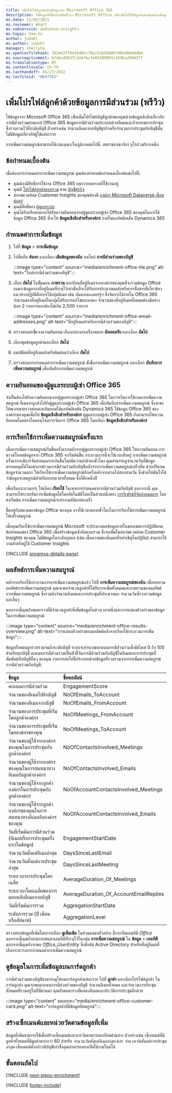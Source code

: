 ```yaml
---
title: เพิ่มโปรไฟล์ลูกค้าด้วยข้อมูลจาก Microsoft Office 365
description: ใช้ข้อมูลที่เป็นกรรมสิทธิ์จาก Microsoft Office เพื่อเพิ่มโปรไฟล์ลูกค้าของคุณด้วยข้อมูลการมีส่วนร่วม
ms.date: 12/03/2021
ms.reviewer: mhart
ms.subservice: audience-insights
ms.topic: how-to
author: jodahl
ms.author: jodahl
manager: shellyha
ms.openlocfilehash: 782042ff643bd0cc70ac53e5680bfd0c68944d84
ms.sourcegitcommit: b7dbcd5627c2ebfbcfe65589991c159ba290d377
ms.translationtype: HT
ms.contentlocale: th-TH
ms.lasthandoff: 04/27/2022
ms.locfileid: "8647761"
---
```

# <a name="enrich-customer-profiles-with-engagement-data-preview"></a>เพิ่มโปรไฟล์ลูกค้าด้วยข้อมูลการมีส่วนร่วม (พรีวิว)

ใช้ข้อมูลจาก Microsoft Office 365 เพื่อเพิ่มโปรไฟล์บัญชีลูกค้าของคุณด้วยข้อมูลเชิงลึกเกี่ยวกับการมีส่วนร่วมผ่านแอป Office 365 ข้อมูลการมีส่วนร่วมประกอบด้วยอีเมลและกิจกรรมการประชุมซึ่งรวบรวมไว้ที่ระดับบัญชี ตัวอย่างเช่น จำนวนอีเมลจากบัญชีธุรกิจหรือจำนวนการประชุมกับบัญชีนั้น ไม่มีข้อมูลเกี่ยวกับผู้ใช้แต่ละราย 

การเพิ่มความสมบูรณ์สามารถใช้งานเฉพาะในภูมิภาคต่อไปนี้: สหราชอาณาจักร ยุโรป เมริกาเหนือ

## <a name="prerequisites"></a>ข้อกำหนดเบื้องต้น

เมื่อต้องการกำหนดค่าการเพิ่มความสมบูรณ์ คุณต้องทำตามข้อกำหนดเบื้องต้นต่อไปนี้:

- คุณต้องมีสิทธิ์การใช้งาน Office 365 บนระบบคลาวด์ที่ใช้งานอยู่
- คุณมี [โปรไฟล์ลูกค้าแบบรวม](customer-profiles.md) ตาม [บัญชีธุรกิจ](work-with-business-accounts.md)
- สภาพแวดล้อม Customer Insights ของคุณต้องมี [องค์กร Microsoft Dataverse เชื่อมต่ออยู่](create-environment.md#step-3-connect-to-microsoft-dataverse)
- คุณมีสิทธิ์ของ [ผู้ดูแลระบบ](permissions.md#admin)
- คุณได้รับหรือสามารถได้รับความยินยอมจากผู้ดูแลระบบผู้เช่า Office 365 ของคุณในการใช้ข้อมูล Office 365 ที่จะให้ **ข้อมูลเชิงลึกสำหรับองค์กร** ภายในแอปพลิเคชัน Dynamics 365

## <a name="configure-the-enrichment"></a>กำหนดค่าการเพิ่มข้อมูล

1. ไปที่ **ข้อมูล** > **การเพิ่มข้อมูล**

1. ไปที่แท็บ **ค้นหา** และเลือก **เติมข้อมูลของฉัน** บนไทล์ **การมีส่วนร่วมของบัญชี**

   :::image type="content" source="media/enrichment-office-tile.png" alt-text="ไทล์การมีส่วนร่วมของบัญชี":::
   
1. เลือก **ถัดไป** ในขั้นตอน **ภาพรวม** และป้อนที่อยู่อีเมลจากองค์กรของคุณที่จะรวมข้อมูล Office เฉพาะข้อมูลจากที่อยู่อีเมลที่ระบุไว้เท่านั้นที่จะได้รับการประมวลผลสำหรับการสื่อสารที่เกี่ยวข้อง แนวทางปฏิบัติคือการใช้กลุ่มอีเมล เช่น *ทีมขายของสหรัฐฯ* ซึ่งจัดการได้ง่ายใน Office 365 จำนวนของที่อยู่อีเมลในกลุ่มได้รับการแก้ไขและแสดง จำนวนของที่อยู่อีเมลทั้งหมดต้องมีอย่างน้อย 2 รายการและต้องไม่เกิน 2,500 รายการ

   :::image type="content" source="media/enrichment-office-email-addresses.png" alt-text="ที่อยู่อีเมลสำหรับการมีส่วนร่วมของบัญชี":::

1. ตรวจสอบคำชี้แจงความยินยอม เลือกกล่องกาเครื่องหมาย **ฉันยอมรับ** และเลือก **ถัดไป**

1. เลือกชุดข้อมูลลูกค้าและเลือก **ถัดไป**

1. แมปฟิลด์ที่อยู่อีเมลสำหรับติดต่อแล้วเลือก **ถัดไป**

1. ตรวจสอบการกำหนดค่าการเพิ่มความสมบูรณ์ ตั้งชื่อการเพิ่มความสมบูรณ์ และเลือก **บันทึกการเพิ่มความสมบูรณ์** เพื่อบันทึกการเพิ่มความสมบูรณ์

## <a name="office-365-tenant-administrator-consent"></a>ความยินยอมของผู้ดูแลระบบผู้เช่า Office 365

จำเป็นต้องได้รับความยินยอมจากผู้ดูแลระบบผู้เช่า Office 365 ในการเริ่มการใช้งานการเพิ่มความสมบูรณ์ อีเมลจะถูกส่งไปยังผู้ดูแลระบบผู้เช่า Office 365 เมื่อบันทึกการเพิ่มความสมบูรณ์ ซึ่งจะขอให้พวกเขาตรวจสอบและยินยอมให้แอปพลิเคชัน Dynamics 365 ใช้ข้อมูล Office 365 ขององค์กรของคุณเพื่อให้ **ข้อมูลเชิงลึกสำหรับองค์กร** ผู้ดูแลระบบผู้เช่า Office 365 ยังสามารถให้ความยินยอมโดยตรงในคอนโซลการจัดการ Office 365 โดยเลือก **ข้อมูลเชิงลึกสำหรับองค์กร**

## <a name="running-the-enrichment-for-the-first-time"></a>การเรียกใช้การเพิ่มความสมบูรณ์ครั้งแรก

เมื่อการเพิ่มความสมบูรณ์เริ่มขึ้นครั้งแรกหลังจากผู้ดูแลระบบผู้เช่า Office 365 ให้ความยินยอม การดาวน์โหลดข้อมูลจาก Office 365 จะเริ่มต้นขึ้น กระบวนการนี้จะใช้เวลาสักครู่ การเพิ่มความสมบูรณ์ครั้งแรกจะมีการจัดกำหนดการเกิดขึ้นโดยมีความล่าช้าหกชั่วโมง คุณสามารถดูจำนวนวันที่ข้อมูลครอบคลุมได้ในเพจภาพรวมการมีส่วนร่วมกับบัญชีหลังจากการเพิ่มความสมบูรณ์เสร็จสิ้น ด้วยปริมาณข้อมูลจำนวนมาก ให้เรียกใช้การเพิ่มความสมบูรณ์อีกครั้งหลังจากผ่านไปสองสามวัน ซึ่งช่วยให้มั่นใจได้ว่าข้อมูลจะสมบูรณ์สำหรับกรอบเวลาทั้งหมด ซึ่งก็คือหนึ่งปี

เพื่อเริ่มกระบวนการ ให้เลือก **เรียกใช้** ในเพจการกำหนดค่าการมีส่วนร่วมกับบัญชี นอกจากนี้ คุณสามารถให้ระบบรันการเพิ่มข้อมูลได้โดยอัตโนมัติโดยเป็นส่วนหนึ่งของ [การรีเฟรชที่จัดกำหนดการ](system.md#schedule-tab) โดยค่าเริ่มต้น การเพิ่มความสมบูรณ์จะทำงานสัปดาห์ละครั้ง

ขึ้นอยู่กับขนาดของข้อมูล Office ของคุณ อาจใช้เวลาหลายชั่วโมงในการเรียกใช้การเพิ่มความสมบูรณ์ให้เสร็จสมบูรณ์

เมื่อคุณเรียกใช้การเพิ่มความสมบูรณ์ Microsoft จะประมวลผลข้อมูลภายในขอบเขตการปฏิบัติตามข้อกำหนดของ Office 365 เพื่อสร้างข้อมูลเชิงลึกแบบรวม ซึ่งจะเพิ่มในสภาพแวดล้อม Customer Insights ของคุณ ไม่มีข้อมูลในระดับบุคคล (เช่น เนื้อความของอีเมลหรือคำเชิญในปฏิทิน) สามารถใช้งานสำหรับผู้ใช้ Customer Insights 

[!INCLUDE [progress-details-pane](includes/progress-details-pane.md)]

## <a name="enrichment-results"></a>ผลลัพธ์การเพิ่มความสมบูรณ์

หลังจากเรียกใช้กระบวนการการเพิ่มความสมบูรณ์แล้ว ไปที่ **การเพิ่มความสมบูรณ์ของฉัน** เพื่อทบทวนผลลัพธ์การเพิ่มความสมบูรณ์ คุณจะพบจำนวนลูกค้าที่ได้รับการเพิ่มทั้งหมดและภาพรวมของผลลัพธ์การเพิ่มความสมบูรณ์ ซึ่งรวมถึงจำนวนอีเมลและการประชุมที่ประมวลผล จำนวนวันที่รวบรวมข้อมูล และอื่นๆ

นอกจากนี้คุณยังพบตารางที่มีจำนวนลูกค้าที่เพิ่มข้อมูลในช่วงเวลาหนึ่งและการแสดงตัวอย่างของข้อมูลในการเพิ่มความสมบูรณ์  

:::image type="content" source="media/enrichment-office-results-overview.png" alt-text="การแสดงตัวอย่างของผลลัพธ์หลังจากเรียกใช้กระบวนการเพิ่มข้อมูล":::

ข้อมูลทั้งหมดถูกรวบรวมจนถึงระดับบัญชี ระบบจะคำนวณคะแนนการมีส่วนร่วมซึ่งมีตั้งแต่ 0 ถึง 100 สำหรับทุกบัญชี คะแนนการมีส่วนร่วมเป็นตัวชี้วัดการมีส่วนร่วมกับบัญชีในอีเมลและการประชุมที่สัมพันธ์กับบัญชีอื่นๆ ของคุณ รายการต่อไปนี้ประกอบด้วยข้อมูลที่รวบรวมจากการเพิ่มความสมบูรณ์การมีส่วนร่วมกับบัญชี:



| ข้อมูล                                                                              | ชื่อคอลัมน์                              |
| :-------------------------------------------------------------------------------- |:---------------------------------------- |
| คะแนนการมีส่วนร่วม                                                                  |  EngagementScore                         |
| จำนวนของอีเมลไปยังบัญชี                                                       |  NoOfEmails_ToAccount                    |
| จำนวนของอีเมลจากบัญชี                                                     |  NoOfEmails_FromAccount                  | 
| จำนวนของการประชุมที่เริ่มโดยลูกค้าองค์กร                                           |  NoOfMeetings_FromAccount                | 
| จำนวนของการประชุมที่เริ่มโดยองค์กรของคุณ                                 |  NoOfMeetings_ToAccount                  | 
| จำนวนของผู้ใช้จากองค์กรของคุณในการประชุมกับลูกค้าองค์กร                  |  NoOfContactsInvolved_Meetings           | 
| จำนวนของผู้ใช้จากองค์กรของคุณในการสนทนาทางอีเมลกับลูกค้าองค์กร       |  NoOfContactsInvolved_Emails             | 
| จำนวนของผู้ใช้จากลูกค้าองค์กรในการประชุมกับลูกค้าองค์กร                  |  NoOfAccountContactsInvolved_Meetings    | 
| จำนวนของผู้ใช้จากลูกค้าองค์กรของคุณในการสนทนาทางอีเมลกับองค์กรของคุณ       |  NoOfAccountContactsInvolved_Emails      | 
| วันที่เริ่มต้นการมีส่วนร่วม (อีเมลหรือการประชุมครั้งแรกในข้อมูล)                        |  EngagementStartDate                     | 
| จำนวนวันตั้งแต่อีเมลล่าสุด                                                             |  DaysSinceLastEmail                      | 
| จำนวนวันตั้งแต่การประชุมล่าสุด                                                           |  DaysSinceLastMeeting                    | 
| ระยะเวลาการประชุมโดยเฉลี่ย                                                      |  AverageDuration_Of_Meetings             | 
| ระยะเวลาโดยเฉลี่ยของการตอบกลับอีเมลจากบัญชี                                    |  AverageDuration_Of_AccountEmailReplies  | 
| วันที่เริ่มต้นการรวม                                                            |  AggregationStartDate                    | 
| ระดับการรวม (ปี เดือน หรือสัปดาห์)                                          |  AggregationLevel                        | 


ตรวจสอบข้อมูลที่เพิ่มโดยการเลือก **ดูเพิ่มเติม** ในส่วนแสดงตัวอย่าง ซึ่งจะเปิดเอนทิตี  *Office* นอกจากนี้คุณยังสามารถค้นหาเอนทิตีที่ระบุไว้ในกลุ่ม **การเพิ่มความสมบูรณ์** ใน **ข้อมูล** > **เอนทิตี** นอกจากนี้คุณยังจะพบ *Office_UserEntity* ซึ่งมีรหัส Active Directory สำหรับที่อยู่อีเมลที่เลือกระหว่างการกำหนดค่าการเพิ่มความสมบูรณ์ 

## <a name="see-enrichment-data-on-the-customer-card"></a>ดูข้อมูลในการเพิ่มข้อมูลบนการ์ดลูกค้า

การมีส่วนร่วมของบัญชีสามารถดูได้บนการ์ดลูกค้าแต่ละราย ไปที่ **ลูกค้า** และเลือกโปรไฟล์ลูกค้า ในการ์ดลูกค้า คุณจะพบคะแนนการมีส่วนร่วมของบัญชี จำนวนอีเมลทั้งหมด และจำนวนการประชุมทั้งหมดที่รวมอยู่ในปีที่ผ่านมา คุณยังพบตารางที่แสดงอีเมลและประวัติการประชุมอีกด้วย

:::image type="content" source="media/enrichment-office-customer-card.png" alt-text="การ์ดลูกค้าที่มีข้อมูลที่สมบูรณ์":::

## <a name="create-segments-and-measures-based-on-the-enriched-data"></a>สร้างเซ็กเมนต์และหน่วยวัดตามข้อมูลที่เพิ่ม

ข้อมูลที่เพิ่มสามารถใช้เพื่อสร้างเซ็กเมนต์และการวัดตามรายละเอียดด้านล่าง ตัวอย่างเช่น เซ็กเมนต์ที่มีลูกค้าทั้งหมดที่มีมูลค่ามากกว่า 60 สำหรับ *จำนวนวันตั้งแต่อีเมลล่าสุด* และ *จำนวนวันตั้งแต่การประชุมล่าสุด* เซ็กเมนต์ดังกล่าวมีบัญชีเก่าซึ่งคุณสามารถลองเปิดใช้งานใหม่ได้ 

## <a name="next-steps"></a>ขั้นตอนถัดไป

[!INCLUDE [next-steps-enrichment](includes/next-steps-enrichment.md)]


[!INCLUDE [footer-include](includes/footer-banner.md)]
